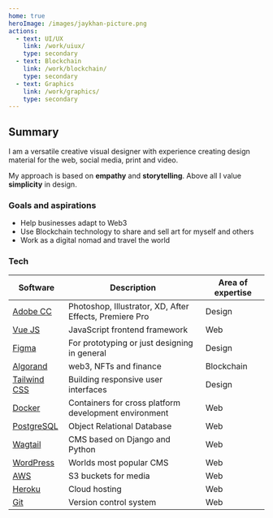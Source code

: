 ```yaml
---
home: true
heroImage: /images/jaykhan-picture.png
actions:
  - text: UI/UX
    link: /work/uiux/
    type: secondary
  - text: Blockchain
    link: /work/blockchain/
    type: secondary
  - text: Graphics
    link: /work/graphics/
    type: secondary
---
```


## Summary
I am a versatile creative visual designer with experience creating design material for the web, social media, print and video.  

My approach is based on **empathy** and **storytelling**.  Above all I value **simplicity** in design.

### Goals and aspirations
- Help businesses adapt to Web3 
- Use Blockchain technology to share and sell art for myself and others
- Work as a digital nomad and travel the world

### Tech

| Software | Description | Area of expertise |
| ----------- | ----------- | ----------- |
| [Adobe CC](https://www.adobe.com/ca/creativecloud.html) | Photoshop, Illustrator, XD, After Effects, Premiere Pro | Design |
| [Vue JS](https://vuejs.org/) | JavaScript frontend framework | Web |
| [Figma](https://figma.com) | For prototyping or just designing in general | Design |
| [Algorand](https://www.algorand.com/) | web3, NFTs and finance | Blockchain |
| [Tailwind CSS](https://tailwindcss.com/) | Building responsive user interfaces | Design |
| [Docker](https://www.docker.com/) | Containers for cross platform development environment | Web |
| [PostgreSQL](https://www.postgresql.org/) | Object Relational Database | Web |
| [Wagtail](https://wagtail.org/) | CMS based on Django and Python | Web |
| [WordPress](https://wordpress.org/) | Worlds most popular CMS | Web |
| [AWS](https://aws.amazon.com/) | S3 buckets for media | Web |
| [Heroku](https://www.heroku.com/) | Cloud hosting | Web |
| [Git](https://git-scm.com/) | Version control system | Web |
